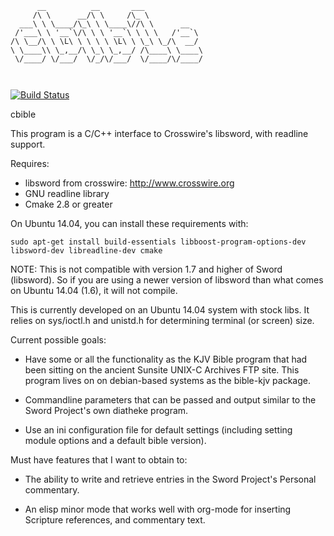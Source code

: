 ```
      __          __       ___             
     /\ \      __/\ \     /\_ \            
  ___\ \ \____/\_\ \ \____\//\ \      __   
 /'___\ \ '__`\/\ \ \ '__`\ \ \ \   /'__`\ 
/\ \__/\ \ \L\ \ \ \ \ \L\ \ \_\ \_/\  __/ 
\ \____\\ \_,__/\ \_\ \_,__/ /\____\ \____\
 \/____/ \/___/  \/_/\/___/  \/____/\/____/
                                           
                                           
```
[![Build Status](https://travis-ci.org/timotheosh/cbible.svg?branch=master)](https://travis-ci.org/timotheosh/cbible)

cbible

This program is a C/C++ interface to Crosswire's libsword, with readline
support.

Requires:
  * libsword from crosswire: http://www.crosswire.org
  * GNU readline library
  * Cmake 2.8 or greater

On Ubuntu 14.04, you can install these requirements with:
```
sudo apt-get install build-essentials libboost-program-options-dev libsword-dev libreadline-dev cmake
```
NOTE: This is not compatible with version 1.7 and higher of Sword (libsword). So if you are using a newer version of libsword than what comes on Ubuntu 14.04 (1.6), it will not compile.


This is currently developed on an Ubuntu 14.04 system with stock libs. It
relies on sys/ioctl.h and unistd.h for determining terminal (or screen)
size.

Current possible goals:
* Have some or all the functionality as the KJV Bible program that
  had been sitting on the ancient Sunsite UNIX-C Archives FTP site.
  This program lives on on debian-based systems as the bible-kjv
  package.

* Commandline parameters that can be passed and output similar to
  the Sword Project's own diatheke program.

* Use an ini configuration file for default settings (including setting
  module options and a default bible version).

Must have features that I want to obtain to:
* The ability to write and retrieve entries in the Sword Project's
  Personal commentary.

* An elisp minor mode that works well with org-mode for inserting
  Scripture references, and commentary text.

